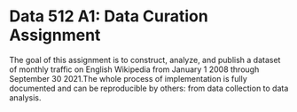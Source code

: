 # Data 512 A1: Data Curation Assignment
The goal of this assignment is to construct, analyze, and publish a dataset of monthly traffic on English Wikipedia from January 1 2008 through September 30 2021.The whole process of implementation is fully documented and can be reproducible by others: from data collection to data analysis.
